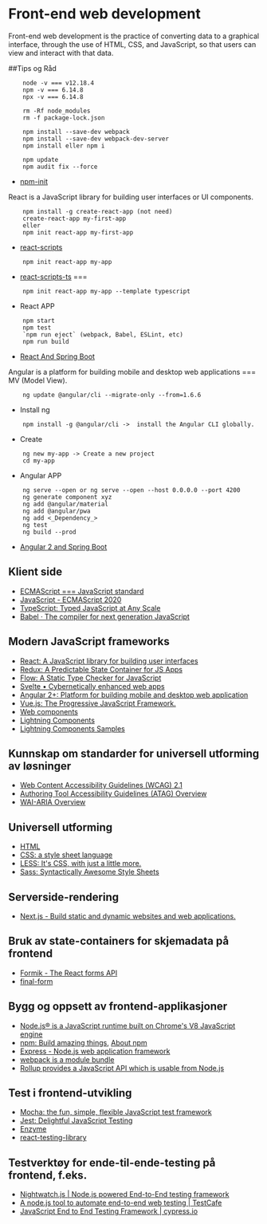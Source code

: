 # Front-end web development
Front-end web development is the practice of converting data to a graphical interface, through the use of HTML, CSS, and JavaScript, so that users can view and interact with that data.

##Tips og Råd
```
    node -v === v12.18.4 
    npm -v === 6.14.8 
    npx -v === 6.14.8
```

```
    rm -Rf node_modules
    rm -f package-lock.json

    npm install --save-dev webpack
    npm install --save-dev webpack-dev-server
    npm install eller npm i
    
    npm update
    npm audit fix --force
```
    
- [npm-init](https://docs.npmjs.com/cli/init)

React is a JavaScript library for building user interfaces or UI components. 
```
    npm install -g create-react-app (not need)
    create-react-app my-first-app
    eller
    npm init react-app my-first-app
```
- [react-scripts](https://www.npmjs.com/package/react-scripts)
```
    npm init react-app my-app
```
- [react-scripts-ts](https://www.npmjs.com/package/react-scripts-ts) === 
```
    npm init react-app my-app --template typescript
```
- React APP
```
    npm start
    npm test
    `npm run eject` (webpack, Babel, ESLint, etc) 
    npm run build
```
- [React And Spring Boot](https://www.youtube.com/c/AlmightyJava/search?query=React%20And%20Spring%20Boot)

Angular is a platform for building mobile and desktop web applications === MV (Model View).
```
    ng update @angular/cli --migrate-only --from=1.6.6
```
    
- Install ng
```
    npm install -g @angular/cli ->  install the Angular CLI globally.
```
- Create
```
    ng new my-app -> Create a new project
    cd my-app
```
- Angular APP
```
    ng serve --open or ng serve --open --host 0.0.0.0 --port 4200
    ng generate component xyz
    ng add @angular/material
    ng add @angular/pwa
    ng add <_Dependency_>
    ng test
    ng build --prod       
```
- [Angular 2 and Spring Boot](https://www.youtube.com/c/AlmightyJava/search?query=Angular%202%20and%20Spring%20Boot)

## Klient side
- [ECMAScript === JavaScript standard](https://en.wikipedia.org/wiki/JavaScript)
- [JavaScript - ECMAScript 2020](https://en.wikipedia.org/wiki/JavaScript)
- [TypeScript: Typed JavaScript at Any Scale](https://www.typescriptlang.org/)
- [Babel · The compiler for next generation JavaScript](https://babeljs.io/)


## Modern JavaScript frameworks
- [React: A JavaScript library for building user interfaces](https://reactjs.org/)
- [Redux:  A Predictable State Container for JS Apps](https://redux.js.org/)
- [Flow: A Static Type Checker for JavaScript](https://flow.org/)
- [Svelte • Cybernetically enhanced web apps](https://svelte.dev/ )
- [Angular 2+:  Platform for building mobile and desktop web application](https://angular.io/)
- [Vue.js: The Progressive JavaScript Framework.](https://vuejs.org/)
- [Web components](https://www.webcomponents.org/)
- [Lightning Components](https://developer.salesforce.com/docs/atlas.en-us.lightning.meta/lightning/intro_framework.htm)
- [Lightning Components Samples](https://developer.salesforce.com/docs/component-library/overview/components)

## Kunnskap om standarder for universell utforming av løsninger
- [Web Content Accessibility Guidelines (WCAG) 2.1](https://www.w3.org/TR/WCAG21/)
- [Authoring Tool Accessibility Guidelines (ATAG) Overview](https://www.w3.org/WAI/standards-guidelines/atag/)
- [WAI-ARIA Overview](https://www.w3.org/WAI/standards-guidelines/aria/)

## Universell utforming
- [HTML](https://en.wikipedia.org/wiki/HTML)
- [CSS: a style sheet language](https://en.wikipedia.org/wiki/CSS)
- [LESS: It's CSS, with just a little more.](http://lesscss.org/)
- [Sass: Syntactically Awesome Style Sheets](https://sass-lang.com/)
  
## Serverside-rendering 
- [Next.js - Build static and dynamic websites and web applications.](https://nextjs.org/) 

## Bruk av state-containers for skjemadata på frontend
- [Formik - The React forms API](https://formik.org/)
- [final-form](https://final-form.org/react)

## Bygg og oppsett av frontend-applikasjoner 
- [Node.js® is a JavaScript runtime built on Chrome's V8 JavaScript engine](https://nodejs.org/en/)
- [npm: Build amazing things](https://www.npmjs.com/), [About npm](https://docs.npmjs.com/about-npm/)
- [Express - Node.js web application framework](https://expressjs.com/)
- [webpack is a module bundle](https://webpack.js.org/)
- [Rollup provides a JavaScript API which is usable from Node.js](https://rollupjs.org/guide/en/)
 
## Test i frontend-utvikling 
- [Mocha: the fun, simple, flexible JavaScript test framework](https://mochajs.org/)
- [Jest: Delightful JavaScript Testing](https://jestjs.io/)
- [Enzyme](https://enzymejs.github.io/enzyme/)
- [react-testing-library](https://testing-library.com/docs/react-testing-library/intro)


## Testverktøy for ende-til-ende-testing på frontend, f.eks. 
- [Nightwatch.js | Node.js powered End-to-End testing framework](https://nightwatchjs.org/)
- [A node.js tool to automate end-to-end web testing | TestCafe](https://devexpress.github.io/testcafe/)
- [JavaScript End to End Testing Framework | cypress.io](https://www.cypress.io/)
